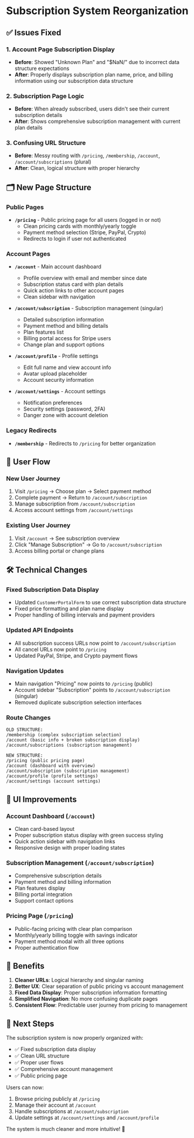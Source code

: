 # Subscription System Reorganization

## ✅ **Issues Fixed**

### 1. **Account Page Subscription Display**
- **Before**: Showed "Unknown Plan" and "$NaN/" due to incorrect data structure expectations
- **After**: Properly displays subscription plan name, price, and billing information using our subscription data structure

### 2. **Subscription Page Logic**
- **Before**: When already subscribed, users didn't see their current subscription details
- **After**: Shows comprehensive subscription management with current plan details

### 3. **Confusing URL Structure**
- **Before**: Messy routing with `/pricing`, `/membership`, `/account`, `/account/subscriptions` (plural)
- **After**: Clean, logical structure with proper hierarchy

## 🗂️ **New Page Structure**

### **Public Pages**
- **`/pricing`** - Public pricing page for all users (logged in or not)
  - Clean pricing cards with monthly/yearly toggle
  - Payment method selection (Stripe, PayPal, Crypto)
  - Redirects to login if user not authenticated

### **Account Pages**
- **`/account`** - Main account dashboard
  - Profile overview with email and member since date
  - Subscription status card with plan details
  - Quick action links to other account pages
  - Clean sidebar with navigation

- **`/account/subscription`** - Subscription management (singular)
  - Detailed subscription information
  - Payment method and billing details
  - Plan features list
  - Billing portal access for Stripe users
  - Change plan and support options

- **`/account/profile`** - Profile settings
  - Edit full name and view account info
  - Avatar upload placeholder
  - Account security information

- **`/account/settings`** - Account settings
  - Notification preferences
  - Security settings (password, 2FA)
  - Danger zone with account deletion

### **Legacy Redirects**
- **`/membership`** - Redirects to `/pricing` for better organization

## 🔄 **User Flow**

### **New User Journey**
1. Visit `/pricing` → Choose plan → Select payment method
2. Complete payment → Return to `/account/subscription`
3. Manage subscription from `/account/subscription`
4. Access account settings from `/account/settings`

### **Existing User Journey**
1. Visit `/account` → See subscription overview
2. Click "Manage Subscription" → Go to `/account/subscription`
3. Access billing portal or change plans

## 🛠️ **Technical Changes**

### **Fixed Subscription Data Display**
- Updated `CustomerPortalForm` to use correct subscription data structure
- Fixed price formatting and plan name display
- Proper handling of billing intervals and payment providers

### **Updated API Endpoints**
- All subscription success URLs now point to `/account/subscription`
- All cancel URLs now point to `/pricing`
- Updated PayPal, Stripe, and Crypto payment flows

### **Navigation Updates**
- Main navigation "Pricing" now points to `/pricing` (public)
- Account sidebar "Subscription" points to `/account/subscription` (singular)
- Removed duplicate subscription selection interfaces

### **Route Changes**
```
OLD STRUCTURE:
/membership (complex subscription selection)
/account (basic info + broken subscription display)
/account/subscriptions (subscription management)

NEW STRUCTURE:
/pricing (public pricing page)
/account (dashboard with overview)
/account/subscription (subscription management)
/account/profile (profile settings)
/account/settings (account settings)
```

## 📱 **UI Improvements**

### **Account Dashboard (`/account`)**
- Clean card-based layout
- Proper subscription status display with green success styling
- Quick action sidebar with navigation links
- Responsive design with proper loading states

### **Subscription Management (`/account/subscription`)**
- Comprehensive subscription details
- Payment method and billing information
- Plan features display
- Billing portal integration
- Support contact options

### **Pricing Page (`/pricing`)**
- Public-facing pricing with clear plan comparison
- Monthly/yearly billing toggle with savings indicator
- Payment method modal with all three options
- Proper authentication flow

## 🔧 **Benefits**

1. **Cleaner URLs**: Logical hierarchy and singular naming
2. **Better UX**: Clear separation of public pricing vs account management
3. **Fixed Data Display**: Proper subscription information formatting
4. **Simplified Navigation**: No more confusing duplicate pages
5. **Consistent Flow**: Predictable user journey from pricing to management

## 🚀 **Next Steps**

The subscription system is now properly organized with:
- ✅ Fixed subscription data display
- ✅ Clean URL structure
- ✅ Proper user flows
- ✅ Comprehensive account management
- ✅ Public pricing page

Users can now:
1. Browse pricing publicly at `/pricing`
2. Manage their account at `/account`
3. Handle subscriptions at `/account/subscription`
4. Update settings at `/account/settings` and `/account/profile`

The system is much cleaner and more intuitive! 🎉
